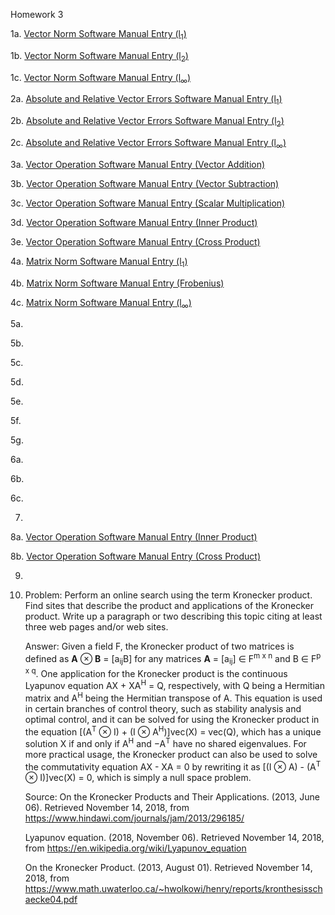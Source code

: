 Homework 3


1a. [Vector Norm Software Manual Entry (l<sub>1</sub>)](https://github.com/CamWeil/math4610/edit/master/softwaremanual/12avecnorml1.md)

1b. [Vector Norm Software Manual Entry (l<sub>2</sub>)](https://github.com/CamWeil/math4610/edit/master/softwaremanual/12bvecnorml2.md)

1c. [Vector Norm Software Manual Entry (l<sub>∞</sub>)](https://github.com/CamWeil/math4610/edit/master/softwaremanual/12cvecnormlinf.md)

2a. [Absolute and Relative Vector Errors Software Manual Entry (l<sub>1</sub>)](https://github.com/CamWeil/math4610/edit/master/softwaremanual/13avecerrl1.md)

2b. [Absolute and Relative Vector Errors Software Manual Entry (l<sub>2</sub>)](https://github.com/CamWeil/math4610/edit/master/softwaremanual/13bvecerrl2.md)

2c. [Absolute and Relative Vector Errors Software Manual Entry (l<sub>∞</sub>)](https://github.com/CamWeil/math4610/edit/master/softwaremanual/13cvecerrlinf.md)

3a. [Vector Operation Software Manual Entry (Vector Addition)](https://github.com/CamWeil/math4610/edit/master/softwaremanual/14avecopsadd.md)

3b. [Vector Operation Software Manual Entry (Vector Subtraction)](https://github.com/CamWeil/math4610/edit/master/softwaremanual/14bvecopssub.md)

3c. [Vector Operation Software Manual Entry (Scalar Multiplication)](https://github.com/CamWeil/math4610/edit/master/softwaremanual/14cvecopsmult.md)

3d. [Vector Operation Software Manual Entry (Inner Product)](https://github.com/CamWeil/math4610/edit/master/softwaremanual/14dvecopsdot.md)

3e. [Vector Operation Software Manual Entry (Cross Product)](https://github.com/CamWeil/math4610/edit/master/softwaremanual/14evecopscross.md)

4a. [Matrix Norm Software Manual Entry (l<sub>1</sub>)](https://github.com/CamWeil/math4610/edit/master/softwaremanual/15amatnorml1.md)

4b. [Matrix Norm Software Manual Entry (Frobenius)](https://github.com/CamWeil/math4610/edit/master/softwaremanual/15bmatnormfrob.md)

4c. [Matrix Norm Software Manual Entry (l<sub>∞</sub>)](https://github.com/CamWeil/math4610/edit/master/softwaremanual/15cmatnormlinf.md)

5a.

5b.

5c.

5d.

5e.

5f.

5g.

6a.

6b.

6c.

7.

8a. [Vector Operation Software Manual Entry (Inner Product)](https://github.com/CamWeil/math4610/edit/master/softwaremanual/14dvecopsdot.md)

8b. [Vector Operation Software Manual Entry (Cross Product)](https://github.com/CamWeil/math4610/edit/master/softwaremanual/14evecopscross.md)

9.

10. Problem: Perform an online search using the term Kronecker product. Find sites that describe the product and applications of the Kronecker product. Write up a paragraph or two describing this topic citing at least three web pages and/or web sites.

    Answer: Given a field F, the Kronecker product of two matrices is defined as <b>A</b> ⊗ <b>B</b> = \[a<sub>ij</sub>B\] for any matrices <b>A</b> = \[a<sub>ij</sub>\] ∈ F<sup>m x n</sup> and B ∈ F<sup>p x q</sup>. One application for the Kronecker product is the continuous Lyapunov equation AX + XA<sup>H</sup> = Q, respectively, with Q being a Hermitian matrix and A<sup>H</sup> being the Hermitian transpose of A. This equation is used in certain branches of control theory, such as stability analysis and optimal control, and it can be solved for using the Kronecker product in the equation \[(A<sup>T</sup> ⊗ I) + (I ⊗ A<sup>H</sup>)\]vec(X) = vec(Q), which has a unique solution X if and only if A<sup>H</sup> and −A<sup>T</sup> have no shared eigenvalues. For more practical usage, the Kronecker product can also be used to solve the commutativity equation AX - XA = 0 by rewriting it as \[(I ⊗ A) - (A<sup>T</sup> ⊗ I)\]vec(X) = 0, which is simply a null space problem.
    
    Source: On the Kronecker Products and Their Applications. (2013, June 06). Retrieved November 14, 2018, from https://www.hindawi.com/journals/jam/2013/296185/
    
    Lyapunov equation. (2018, November 06). Retrieved November 14, 2018, from https://en.wikipedia.org/wiki/Lyapunov_equation
    
    On the Kronecker Product. (2013, August 01). Retrieved November 14, 2018, from https://www.math.uwaterloo.ca/~hwolkowi/henry/reports/kronthesisschaecke04.pdf
